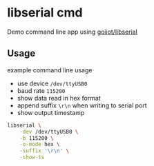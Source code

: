 # libserial cmd

Demo command line app using [goiiot/libserial](https://github.com/goiiot/libserial)

## Usage

example command line usage

- use device `/dev/ttyUSB0`
- baud rate `115200`
- show data read in hex format
- append suffix `\r\n` when writing to serial port
- show output timestamp

```bash
libserial \
    -dev /dev/ttyUSB0 \
    -b 115200 \
    -o-mode hex \
    -suffix '\r\n' \
    -show-ts
```

